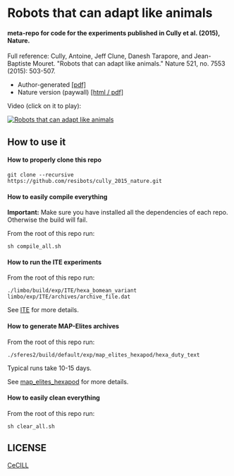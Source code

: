 # Robots that can adapt like animals

#### meta-repo for code for the experiments published in Cully et al. (2015), Nature.

Full reference:
Cully, Antoine, Jeff Clune, Danesh Tarapore, and Jean-Baptiste Mouret. "Robots that can adapt like animals." Nature 521, no. 7553 (2015): 503-507.

- Author-generated [[pdf]](http://www.isir.upmc.fr/files/2015ACLI3468.pdf)
- Nature version (paywall) [[html / pdf]](http://www.nature.com/nature/journal/v521/n7553/full/nature14422.html)

Video (click on it to play):

[![Robots that can adapt like animals](http://img.youtube.com/vi/T-c17RKh3uE/0.jpg)](https://www.youtube.com/watch?v=T-c17RKh3uE "Robots that can adapt like animals")

## How to use it

#### How to properly clone this repo

```
git clone --recursive https://github.com/resibots/cully_2015_nature.git
```

#### How to easily compile everything

**Important:** Make sure you have installed all the dependencies of each repo. Otherwise the build will fail.

From the root of this repo run:

```
sh compile_all.sh
```

#### How to run the ITE experiments

From the root of this repo run:

```
./limbo/build/exp/ITE/hexa_bomean_variant limbo/exp/ITE/archives/archive_file.dat
```

See [ITE](https://github.com/resibots/ITE) for more details.

#### How to generate MAP-Elites archives

From the root of this repo run:

```
./sferes2/build/default/exp/map_elites_hexapod/hexa_duty_text
```

Typical runs take 10-15 days.

See [map_elites_hexapod](https://github.com/resibots/map_elites_hexapod) for more details.

#### How to easily clean everything

From the root of this repo run:

```
sh clear_all.sh
```


## LICENSE

[CeCILL]

[CeCILL]: http://www.cecill.info/index.en.html
